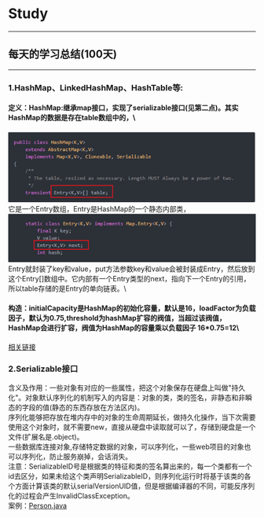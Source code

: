 # Study
-------
## 每天的学习总结(100天)
-------
### 1.HashMap、LinkedHashMap、HashTable等:
#### 定义：HashMap:继承map接口，实现了serializable接口(见第二点)。其实HashMap的数据是存在table数组中的，\
![附图1](https://github.com/yaokai26/Images/blob/master/1.png)\
它是一个Entry数组，Entry是HashMap的一个静态内部类，\
![附图2](https://github.com/yaokai26/Images/blob/master/2.png)\
Entry就封装了key和value，put方法参数key和value会被封装成Entry，然后放到这个Entry[]数组中。它内部有一个Entry类型的next，指向下一个Entry的引用，所以table存储的是Entry的单向链表。\
#### 构造：initialCapacity是HashMap的初始化容量，默认是16，loadFactor为负载因子，默认为0.75,threshold为hashMap扩容的阀值，当超过该阀值，HashMap会进行扩容，阀值为HashMap的容量乘以负载因子 16*0.75=12\
[相关链接](https://www.jianshu.com/p/dde9b12343c1)
### 2.Serializable接口
含义及作用：一些对象有对应的一些属性，把这个对象保存在硬盘上叫做"持久化"。对象默认序列化的机制写入的内容是：对象的类，类的签名，非静态和非瞬态的字段的值(静态的东西存放在方法区内)。\
序列化能够把存放在堆内存中的对象的生命周期延长，做持久化操作，当下次需要使用这个对象时，就不需要new，直接从硬盘中读取就可以了，存储到硬盘是一个文件(扩展名是.object)。\
一些数据库连接对象,存储特定数据的对象，可以序列化，一些web项目的对象也可以序列化，防止服务崩掉，会话消失。\
注意：SerializableID号是根据类的特征和类的签名算出来的，每一个类都有一个id去区分，如果未给这个类声明SerializableID，则序列化运行时将基于该类的各个方面计算该类的默认serialVersionUID值，但是根据编译器的不同，可能反序列化的过程会产生InvalidClassException。\
案例：[Person.java](https://www.cnblogs.com/DreamDrive/p/4005966.html)
